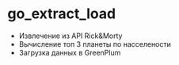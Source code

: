 # go_extract_load

- Извлечение из API Rick&Morty
- Вычисление топ 3 планеты по насселености
- Загрузка данных в GreenPlum